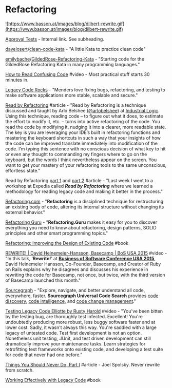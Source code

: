 # Refactoring

![https://www.basson.at/images/blog/dilbert-rewrite.gif](https://www.basson.at/images/blog/dilbert-rewrite.gif)

[Approval Tests](https://app.gitbook.com/@narthur/s/knowledge/programming/testing) - Internal link. See subheading.

[davelosert](https://github.com/davelosert)/[clean-code-kata](https://github.com/davelosert/clean-code-kata) - "A little Kata to practice clean code"

[emilybache](https://github.com/emilybache)/[GildedRose-Refactoring-Kata](https://github.com/emilybache/GildedRose-Refactoring-Kata) - "Starting code for the GildedRose Refactoring Kata in many programming languages."

[How to Read Confusing Code](https://dev.tube/video/twBI5RYHcWY) \#video - Most practical stuff starts 30 minutes in.

[Legacy Code Rocks](https://www.legacycode.rocks/) - "Menders love fixing bugs, refactoring, and testing to make software applications more stable, scalable and secure."

[Read by Refactoring](https://www.jamasoftware.com/blog/read-by-refactoring/) \#article - "Read by Refactoring is a technique discussed and taught by Arlo Belshee [\(@arlobelshee](https://twitter.com/arlobelshee)\) at [Industrial Logic](https://www.industriallogic.com/). Using this technique, reading code – to figure out what it does, to estimate the effort to modify it, etc. – turns into active refactoring of the code. You read the code by modifying it, nudging it into a clearer, more readable state. The key is you are leveraging your IDE’s built in refactoring functions and mastering the keyboard shortcuts in such a way that your insights of how the code can be improved translate immediately into modification of the code. I’m typing this sentence with no conscious decision of what key to hit or even any thought to commanding my fingers where to go on the keyboard, but the words I think nevertheless appear on the screen. You want to get your mastery of your refactoring tools to the same unconscious, effortless state."

Read by Refactoring [part 1](https://bambielli.com/posts/2016-08-21-read-by-refactoring/) and [part 2](https://bambielli.com/posts/2017-02-26-read-by-refactoring-pt-2/) \#article - "Last week I went to a workshop at Expedia called _**Read by Refactoring**_ where we learned a methodology for reading legacy code and making it better in the process."

[Refactoring.com](https://www.refactoring.com/) - "**Refactoring** is a disciplined technique for restructuring an existing body of code, altering its internal structure without changing its external behavior."

[Refactoring Guru](https://refactoring.guru/) - "**Refactoring.Guru** makes it easy for you to discover everything you need to know about refactoring, design patterns, SOLID principles and other smart programming topics."

[Refactoring: Improving the Design of Existing Code](https://www.goodreads.com/book/show/44936.Refactoring) \#book

[REWRITE! \| David Heinemeier-Hansson, Basecamp \| BoS USA 2015](https://businessofsoftware.org/2015/10/david-heinemeier-hansson-rewrite-basecamp-business-of-software-conference-video-dhh-bos2015/) \#video - "In this talk, ‘**Rewrite!**‘ at [**Business of Software Conference USA 2015**](https://businessofsoftware.org/updates/), David Heinemeier Hansson, Co-Founder, Basecamp, and Creator of Ruby on Rails explains why he disagrees and discusses his experience in rewriting the code for Basecamp, not once, but twice, with the third version of Basecamp launched this month."

[Sourcegraph](https://about.sourcegraph.com/) - "Explore, navigate, and better understand all code, everywhere, faster. **Sourcegraph Universal Code Search** provides [code discovery](https://about.sourcegraph.com/product/code-discovery), [code intelligence](https://about.sourcegraph.com/product/code-intelligence), and [code change management](https://about.sourcegraph.com/product/code-change-management)."

[Testing Legacy Code Elliotte by Rusty Harold](https://www.youtube.com/watch?v=cjxXv0eifhY) \#video - "You've been bitten by the testing bug, are thoroughly test infected. Excellent! You're undoubtedly producing more robust, less buggy software faster and at lower cost. Sadly, it wasn't always this way. You're saddled with a large legacy of untested code. Test first development is not an option. Nonetheless unit testing, JUnit, and test driven development can still dramatically improve your maintenance tasks. Learn strategies for retrofitting test frameworks onto existing code, and developing a test suite for code that never had one before."

[Things You Should Never Do, Part I](https://www.joelonsoftware.com/2000/04/06/things-you-should-never-do-part-i/) \#article - Joel Spolsky. Never rewrite from scratch.

[Working Effectively with Legacy Code](https://www.amazon.com/Working-Effectively-Legacy-Michael-Feathers/dp/0131177052) \#book

